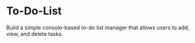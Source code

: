 # To-Do-List
Build a simple console-based to-do list manager that allows users to add, view, and delete tasks.
